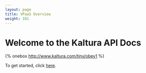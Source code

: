 ```yaml
---
layout: page
title: VPaaS Overview
weight: 101
---
```


# Welcome to the Kaltura API Docs

{% onebox http://www.kaltura.com/tiny/obey1 %}

To get started, click [here](https://developer.kaltura.com/api-docs/VPaaS-API-Getting-Started/Getting-Started-VPaaS-API.html).
